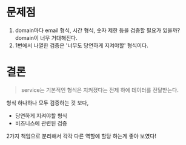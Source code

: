 # 문제점

1. domain마다 email 형식, 시간 형식, 숫자 제한 등을 검증할 필요가 있을까? domain이 너무 거대해진다.
2. 1번에서 나열한 검증은 '너무도 당연하게 지켜야할' 형식이다.

# 결론

> service는 기본적인 형식은 지켜졌다는 전제 하에 데이터를 전달받는다.

형식 하나하나 모두 검증하는 것 보다, 
- 당연하게 지켜야할 형식
- 비즈니스에 관련된 검증

2가지 책임으로 분리해서 각각 다른 역할에 할당 하는게 좋아 보였다!
